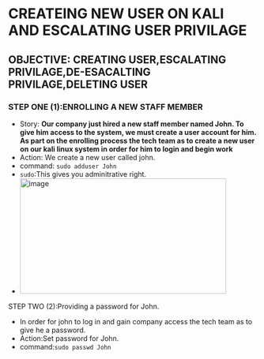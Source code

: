 # **CREATEING NEW USER ON KALI AND ESCALATING USER PRIVILAGE**
## OBJECTIVE: CREATING USER,ESCALATING PRIVILAGE,DE-ESACALTING PRIVILAGE,DELETING USER
### STEP ONE (1):ENROLLING A NEW STAFF MEMBER
* Story: **Our company just hired a new staff member named John. To give him access to the system, we must create a user account for him. As part on the enrolling process the tech team as to create a new user on our kali linux system in order for him to login and begin work**
* Action: We create a new user called john.
* command: `sudo adduser John`
* `sudo`:This gives you adminitrative right.
* <img width="417" height="234" alt="image" src="https://github.com/user-attachments/assets/9f6bc7b6-7c44-4bbc-9e12-ba25610f56b6" />
STEP TWO (2):Providing a password for John.
  * In order for john to log in and gain company access the tech team as to give he a password.
  * Action:Set password for John.
* command:`sudo passwd John`

   

  



